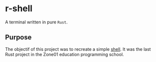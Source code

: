 # r-shell

A terminal written in pure `Rust`.

## Purpose

The objectif of this project was to recreate a simple [shell](https://en.wikipedia.org/wiki/Unix_shell). It was the last Rust project in the Zone01 education programming school.


